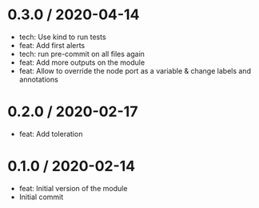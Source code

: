 
0.3.0 / 2020-04-14
==================

  * tech: Use kind to run tests
  * feat: Add first alerts
  * tech: run pre-commit on all files again
  * feat: Add more outputs on the module
  * feat: Allow to override the node port as a variable & change labels and annotations

0.2.0 / 2020-02-17
==================

  * feat: Add toleration

0.1.0 / 2020-02-14
==================

  * feat: Initial version of the module
  * Initial commit
